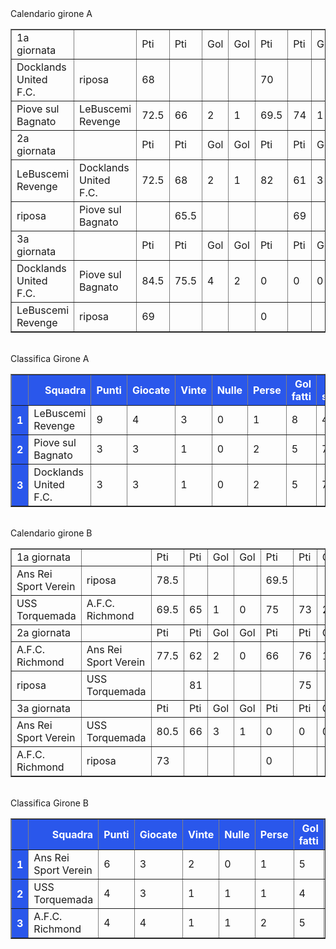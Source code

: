 <style>th{background-color: rgb(42, 87, 235);color: white;}</style><th>Calendario girone A</th><table border="1" class="dataframe">
  <tbody>
    <tr>
      <td>1a giornata</td>
      <td></td>
      <td>Pti</td>
      <td>Pti</td>
      <td>Gol</td>
      <td>Gol</td>
      <td>Pti</td>
      <td>Pti</td>
      <td>Gol</td>
      <td>Gol</td>
    </tr>
    <tr>
      <td>Docklands United F.C.</td>
      <td>riposa</td>
      <td>68</td>
      <td></td>
      <td></td>
      <td></td>
      <td>70</td>
      <td></td>
      <td></td>
      <td></td>
    </tr>
    <tr>
      <td>Piove sul Bagnato</td>
      <td>LeBuscemi Revenge</td>
      <td>72.5</td>
      <td>66</td>
      <td>2</td>
      <td>1</td>
      <td>69.5</td>
      <td>74</td>
      <td>1</td>
      <td>2</td>
    </tr>
    <tr>
      <td>2a giornata</td>
      <td></td>
      <td>Pti</td>
      <td>Pti</td>
      <td>Gol</td>
      <td>Gol</td>
      <td>Pti</td>
      <td>Pti</td>
      <td>Gol</td>
      <td>Gol</td>
    </tr>
    <tr>
      <td>LeBuscemi Revenge</td>
      <td>Docklands United F.C.</td>
      <td>72.5</td>
      <td>68</td>
      <td>2</td>
      <td>1</td>
      <td>82</td>
      <td>61</td>
      <td>3</td>
      <td>0</td>
    </tr>
    <tr>
      <td>riposa</td>
      <td>Piove sul Bagnato</td>
      <td></td>
      <td>65.5</td>
      <td></td>
      <td></td>
      <td></td>
      <td>69</td>
      <td></td>
      <td></td>
    </tr>
    <tr>
      <td>3a giornata</td>
      <td></td>
      <td>Pti</td>
      <td>Pti</td>
      <td>Gol</td>
      <td>Gol</td>
      <td>Pti</td>
      <td>Pti</td>
      <td>Gol</td>
      <td>Gol</td>
    </tr>
    <tr>
      <td>Docklands United F.C.</td>
      <td>Piove sul Bagnato</td>
      <td>84.5</td>
      <td>75.5</td>
      <td>4</td>
      <td>2</td>
      <td>0</td>
      <td>0</td>
      <td>0</td>
      <td>0</td>
    </tr>
    <tr>
      <td>LeBuscemi Revenge</td>
      <td>riposa</td>
      <td>69</td>
      <td></td>
      <td></td>
      <td></td>
      <td>0</td>
      <td></td>
      <td></td>
      <td></td>
    </tr>
  </tbody>
</table><th><br/></th><th>Classifica Girone A</th><table border="1" class="dataframe">
  <thead>
    <tr style="text-align: right;">
      <th></th>
      <th>Squadra</th>
      <th>Punti</th>
      <th>Giocate</th>
      <th>Vinte</th>
      <th>Nulle</th>
      <th>Perse</th>
      <th>Gol fatti</th>
      <th>Gol subiti</th>
      <th>Diff. Reti</th>
      <th>Punti tot.</th>
      <th>Media pti</th>
    </tr>
  </thead>
  <tbody>
    <tr>
      <th>1</th>
      <td>LeBuscemi Revenge</td>
      <td>9</td>
      <td>4</td>
      <td>3</td>
      <td>0</td>
      <td>1</td>
      <td>8</td>
      <td>4</td>
      <td>4</td>
      <td>363.5</td>
      <td>72.7</td>
    </tr>
    <tr>
      <th>2</th>
      <td>Piove sul Bagnato</td>
      <td>3</td>
      <td>3</td>
      <td>1</td>
      <td>0</td>
      <td>2</td>
      <td>5</td>
      <td>7</td>
      <td>-2</td>
      <td>352</td>
      <td>70.4</td>
    </tr>
    <tr>
      <th>3</th>
      <td>Docklands United F.C.</td>
      <td>3</td>
      <td>3</td>
      <td>1</td>
      <td>0</td>
      <td>2</td>
      <td>5</td>
      <td>7</td>
      <td>-2</td>
      <td>351.5</td>
      <td>70.3</td>
    </tr>
  </tbody>
</table><th><br/></th><th>Calendario girone B</th><table border="1" class="dataframe">
  <tbody>
    <tr>
      <td>1a giornata</td>
      <td></td>
      <td>Pti</td>
      <td>Pti</td>
      <td>Gol</td>
      <td>Gol</td>
      <td>Pti</td>
      <td>Pti</td>
      <td>Gol</td>
      <td>Gol</td>
    </tr>
    <tr>
      <td>Ans Rei Sport Verein</td>
      <td>riposa</td>
      <td>78.5</td>
      <td></td>
      <td></td>
      <td></td>
      <td>69.5</td>
      <td></td>
      <td></td>
      <td></td>
    </tr>
    <tr>
      <td>USS Torquemada</td>
      <td>A.F.C. Richmond</td>
      <td>69.5</td>
      <td>65</td>
      <td>1</td>
      <td>0</td>
      <td>75</td>
      <td>73</td>
      <td>2</td>
      <td>2</td>
    </tr>
    <tr>
      <td>2a giornata</td>
      <td></td>
      <td>Pti</td>
      <td>Pti</td>
      <td>Gol</td>
      <td>Gol</td>
      <td>Pti</td>
      <td>Pti</td>
      <td>Gol</td>
      <td>Gol</td>
    </tr>
    <tr>
      <td>A.F.C. Richmond</td>
      <td>Ans Rei Sport Verein</td>
      <td>77.5</td>
      <td>62</td>
      <td>2</td>
      <td>0</td>
      <td>66</td>
      <td>76</td>
      <td>1</td>
      <td>2</td>
    </tr>
    <tr>
      <td>riposa</td>
      <td>USS Torquemada</td>
      <td></td>
      <td>81</td>
      <td></td>
      <td></td>
      <td></td>
      <td>75</td>
      <td></td>
      <td></td>
    </tr>
    <tr>
      <td>3a giornata</td>
      <td></td>
      <td>Pti</td>
      <td>Pti</td>
      <td>Gol</td>
      <td>Gol</td>
      <td>Pti</td>
      <td>Pti</td>
      <td>Gol</td>
      <td>Gol</td>
    </tr>
    <tr>
      <td>Ans Rei Sport Verein</td>
      <td>USS Torquemada</td>
      <td>80.5</td>
      <td>66</td>
      <td>3</td>
      <td>1</td>
      <td>0</td>
      <td>0</td>
      <td>0</td>
      <td>0</td>
    </tr>
    <tr>
      <td>A.F.C. Richmond</td>
      <td>riposa</td>
      <td>73</td>
      <td></td>
      <td></td>
      <td></td>
      <td>0</td>
      <td></td>
      <td></td>
      <td></td>
    </tr>
  </tbody>
</table><th><br/></th><th>Classifica Girone B</th><table border="1" class="dataframe">
  <thead>
    <tr style="text-align: right;">
      <th></th>
      <th>Squadra</th>
      <th>Punti</th>
      <th>Giocate</th>
      <th>Vinte</th>
      <th>Nulle</th>
      <th>Perse</th>
      <th>Gol fatti</th>
      <th>Gol subiti</th>
      <th>Diff. Reti</th>
      <th>Punti tot.</th>
      <th>Media pti</th>
    </tr>
  </thead>
  <tbody>
    <tr>
      <th>1</th>
      <td>Ans Rei Sport Verein</td>
      <td>6</td>
      <td>3</td>
      <td>2</td>
      <td>0</td>
      <td>1</td>
      <td>5</td>
      <td>4</td>
      <td>1</td>
      <td>366.5</td>
      <td>73.3</td>
    </tr>
    <tr>
      <th>2</th>
      <td>USS Torquemada</td>
      <td>4</td>
      <td>3</td>
      <td>1</td>
      <td>1</td>
      <td>1</td>
      <td>4</td>
      <td>5</td>
      <td>-1</td>
      <td>366.5</td>
      <td>73.3</td>
    </tr>
    <tr>
      <th>3</th>
      <td>A.F.C. Richmond</td>
      <td>4</td>
      <td>4</td>
      <td>1</td>
      <td>1</td>
      <td>2</td>
      <td>5</td>
      <td>5</td>
      <td>0</td>
      <td>354.5</td>
      <td>70.9</td>
    </tr>
  </tbody>
</table><th><br/></th>